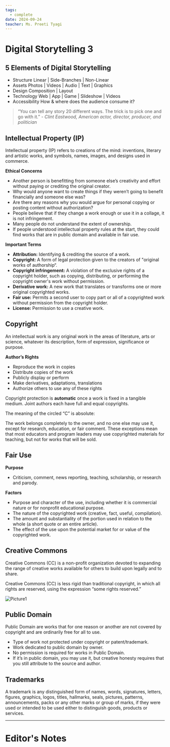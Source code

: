 ```yaml
---
tags:
  - complete
date: 2024-09-24
teacher: Ms. Preeti Tyagi
---
```

# Digital Storytelling 3
## 5 Elements of Digital Storytelling
- Structure
	Linear | Side-Branches | Non-Linear
- Assets
	Photos | Videos | Audio | Text | Graphics
- Design
	Composition | Layout
- Technology
	Web | App | Game | Slideshow | Videos
- Accessibility
	How & where does the audience consume it?

> “You can tell any story 20 different ways. The trick is to pick one and go with it.”
> *- Clint Eastwood, American actor, director, producer, and politician*
## Intellectual Property (IP)
Intellectual property (IP) refers to creations of the mind: inventions, literary and artistic works, and symbols, names, images, and designs used in commerce.

**Ethical Concerns**
- Another person is benefitting from someone else’s creativity and effort without paying or crediting the original creator.
- Why would anyone want to create things if they weren’t going to benefit financially and someone else was?
- Are there any reasons why you would argue for personal copying or posting content without authorization?
- People believe that if they change a work enough or use it in a collage, it is not infringement.
- Many people do not understand  the extent of ownership.
- If people understood intellectual property rules at the start, they could find works that are in public domain and available in fair use.

**Important Terms**
- **Attribution:** Identifying & crediting the source of a work.
- **Copyright:** A form of legal protection given to the creators of "original works of authorship“.
- **Copyright infringement:** A violation of the exclusive rights of a copyright holder, such as copying, distributing, or performing the copyright owner's work without permission.
- **Derivative work:** A new work that translates or transforms one or more original copyrighted works.
- **Fair use:** Permits a second user to copy part or all of a copyrighted work without permission from the copyright holder.
- **License:** Permission to use a creative work.
## Copyright
An intellectual work is any original work in the areas of literature, arts or science, whatever its description, form of expression, significance or purpose.

**Author’s Rights**
- Reproduce the work in copies
- Distribute copies of the work
- Publicly display or perform
- Make derivatives, adaptations, translations
- Authorize others to use any of these rights

Copyright protection is **automatic** once a work is fixed in a tangible medium. Joint authors each have full and equal copyrights.

The meaning of the circled “C” is absolute: 

The work belongs completely to the owner, and no one else may use it, except for research, education, or fair comment. These exceptions mean that most educators and program leaders may use copyrighted materials for teaching, but not for works that will be sold.
## Fair Use
**Purpose**
- Criticism, comment, news reporting, teaching, scholarship, or research and parody.

**Factors**
- Purpose and character of the use, including whether it is commercial nature or for nonprofit educational purpose.
- The nature of the copyrighted work (creative, fact, useful, compilation).
- The amount and substantiality of the portion used in relation to the whole (a short quote or an entire article).
- The effect of the use upon the potential market for or value of the copyrighted work.
## Creative Commons
Creative Commons (CC) is a non-profit organization devoted to expanding the range of creative works available for others to build upon legally and to share.

Creative Commons (CC) is less rigid than traditional copyright, in which all rights are reserved, using the expression “some rights reserved.”

![Picture1](../../../../Media/Picture1.png)
## Public Domain
Public Domain are works that for one reason or another are not covered by copyright and are ordinarily free for all to use.
- Type of work not protected under copyright or patent/trademark.
- Work dedicated to public domain by owner.
- No permission is required for works in Public Domain.
- If it’s in public domain, you may use it, but creative honesty requires that you still attribute to the source and author.
## Trademarks
A trademark is any distinguished form of names, words, signatures, letters, figures, graphics, logos, titles, hallmarks, seals, pictures, patterns, announcements, packs or any other marks or group of marks, if they were used or intended to be used either to distinguish goods, products or services.

----------------------------------------------------------------
# Editor's Notes